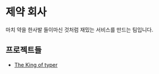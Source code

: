 # 제약 회사

마치 약을 한사발 들이마신 것처럼 재밌는 서비스를 만드는 팀입니다.

## 프로젝트들

 - [The King of typer](http://pharmaceutical-company.github.io/The-King-of-Typer/)
